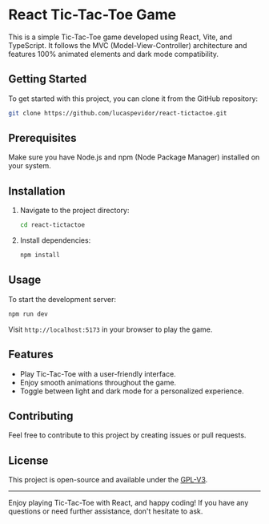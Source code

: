 # React Tic-Tac-Toe Game

This is a simple Tic-Tac-Toe game developed using React, Vite, and TypeScript. It follows the MVC (Model-View-Controller) architecture and features 100% animated elements and dark mode compatibility.

## Getting Started

To get started with this project, you can clone it from the GitHub repository:

```bash
git clone https://github.com/lucaspevidor/react-tictactoe.git
```

## Prerequisites

Make sure you have Node.js and npm (Node Package Manager) installed on your system.

## Installation

1. Navigate to the project directory:

   ```bash
   cd react-tictactoe
   ```

2. Install dependencies:
   ```bash
   npm install
   ```

## Usage

To start the development server:

```bash
npm run dev
```

Visit `http://localhost:5173` in your browser to play the game.

## Features

- Play Tic-Tac-Toe with a user-friendly interface.
- Enjoy smooth animations throughout the game.
- Toggle between light and dark mode for a personalized experience.

## Contributing

Feel free to contribute to this project by creating issues or pull requests.

## License

This project is open-source and available under the [GPL-V3](LICENSE).

---

Enjoy playing Tic-Tac-Toe with React, and happy coding! If you have any questions or need further assistance, don't hesitate to ask.
